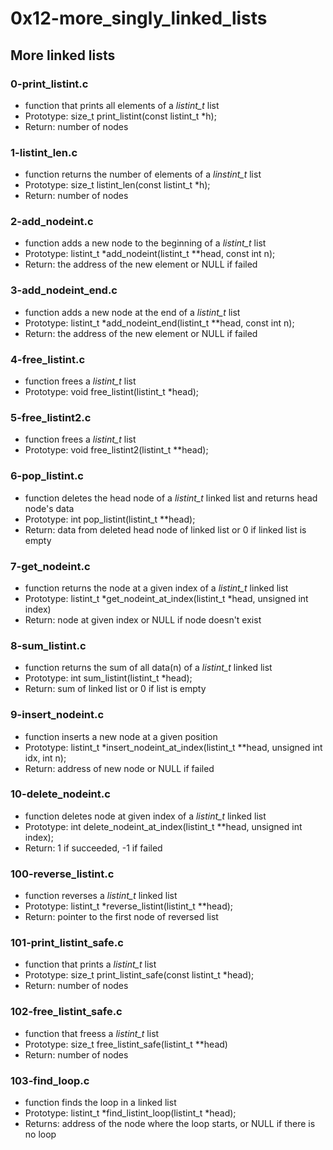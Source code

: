 # 0x12-more_singly_linked_lists

## More linked lists
### 0-print_listint.c
* function that prints all elements of a *listint_t* list
* Prototype: size_t print_listint(const listint_t *h);
* Return: number of nodes

### 1-listint_len.c
* function returns the number of elements of a *linstint_t* list
* Prototype: size_t listint_len(const listint_t *h);
* Return: number of nodes

### 2-add_nodeint.c
* function adds a new node to the beginning of a *listint_t* list
* Prototype: listint_t *add_nodeint(listint_t **head, const int n);
* Return: the address of the new element or NULL if failed

### 3-add_nodeint_end.c
* function adds a new node at the end of a *listint_t* list
* Prototype: listint_t *add_nodeint_end(listint_t **head, const int n);
* Return: the address of the new element or NULL if failed

### 4-free_listint.c
* function frees a *listint_t* list
* Prototype: void free_listint(listint_t *head);

### 5-free_listint2.c
* function frees a *listint_t* list
* Prototype: void free_listint2(listint_t **head);

### 6-pop_listint.c
* function deletes the head node of a *listint_t* linked list and returns head node's data
* Prototype: int pop_listint(listint_t **head);
* Return: data from deleted head node of linked list or 0 if linked list is empty

### 7-get_nodeint.c
* function returns the node at a given index of a *listint_t* linked list
* Prototype: listint_t *get_nodeint_at_index(listint_t *head, unsigned int index)
* Return: node at given index or NULL if node doesn't exist

### 8-sum_listint.c
* function returns the sum of all data(n) of a *listint_t* linked list
* Prototype: int sum_listint(listint_t *head);
* Return: sum of linked list or 0 if list is empty

### 9-insert_nodeint.c
* function inserts a new node at a given position
* Prototype: listint_t *insert_nodeint_at_index(listint_t **head, unsigned int idx, int n);
* Return: address of new node or NULL if failed

### 10-delete_nodeint.c
* function deletes node at given index of a *listint_t* linked list
* Prototype: int delete_nodeint_at_index(listint_t **head, unsigned int index);
* Return: 1 if succeeded, -1 if failed

### 100-reverse_listint.c
* function reverses a *listint_t* linked list
* Prototype: listint_t *reverse_listint(listint_t **head);
* Return: pointer to the first node of reversed list

### 101-print_listint_safe.c
* function that prints a *listint_t* list
* Prototype: size_t print_listint_safe(const listint_t *head);
* Return: number of nodes

### 102-free_listint_safe.c
* function that freess a *listint_t* list
* Prototype: size_t free_listint_safe(listint_t **head)
* Return: number of nodes

### 103-find_loop.c
* function finds the loop in a linked list
* Prototype: listint_t *find_listint_loop(listint_t *head);
* Returns: address of the node where the loop starts, or NULL if there is no loop
